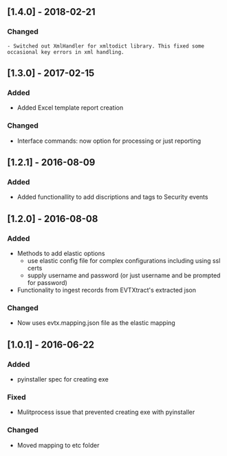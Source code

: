 ## [1.4.0] - 2018-02-21
### Changed
    - Switched out XmlHandler for xmltodict library. This fixed some occasional key errors in xml handling.

## [1.3.0] - 2017-02-15
### Added
- Added Excel template report creation

### Changed
- Interface commands: now option for processing or just reporting

## [1.2.1] - 2016-08-09
### Added
- Added functionallity to add discriptions and tags to Security events

## [1.2.0] - 2016-08-08
### Added
- Methods to add elastic options
  - use elastic config file for complex configurations including using ssl certs
  - supply username and password (or just username and be prompted for password)
-  Functionality to ingest records from EVTXtract's extracted json

### Changed
- Now uses evtx.mapping.json file as the elastic mapping

## [1.0.1] - 2016-06-22
### Added
- pyinstaller spec for creating exe

### Fixed
- Mulitprocess issue that prevented creating exe with pyinstaller

### Changed
- Moved mapping to etc folder
